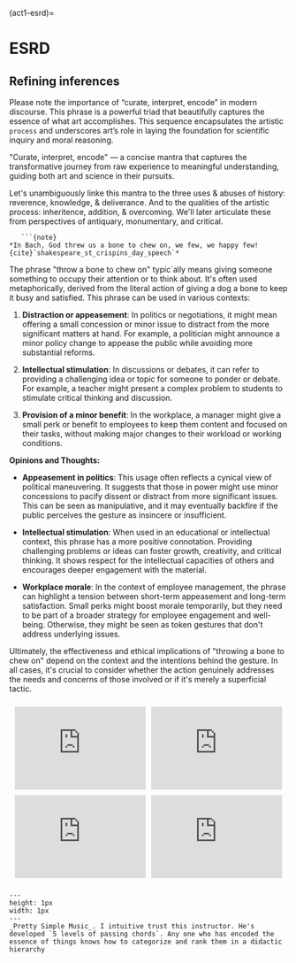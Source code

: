 (act1-esrd)=
# ESRD
## Refining inferences
Please note the importance of “curate, interpret, encode” in modern discourse. This phrase is a powerful triad that beautifully captures the essence of what art accomplishes. This sequence encapsulates the artistic `process` and underscores art’s role in laying the foundation for scientific inquiry and moral reasoning. 

"Curate, interpret, encode" — a concise mantra that captures the transformative journey from raw experience to meaningful understanding, guiding both art and science in their pursuits.

Let's unambiguously linke this mantra to the three uses & abuses of history: reverence, knowledge, & deliverance. And to the qualities of the artistic process: inheritence, addition, & overcoming. We'll later articulate these from perspectives of antiquary, monumentary, and critical.

```{margin}
   ```{note}
*In Bach, God threw us a bone to chew on, we few, we happy few! {cite}`shakespeare_st_crispins_day_speech`*
```

The phrase "throw a bone to chew on" typic`ally means giving someone something to occupy their attention or to think about. It's often used metaphorically, derived from the literal action of giving a dog a bone to keep it busy and satisfied. This phrase can be used in various contexts:

1. **Distraction or appeasement**: In politics or negotiations, it might mean offering a small concession or minor issue to distract from the more significant matters at hand. For example, a politician might announce a minor policy change to appease the public while avoiding more substantial reforms.

2. **Intellectual stimulation**: In discussions or debates, it can refer to providing a challenging idea or topic for someone to ponder or debate. For example, a teacher might present a complex problem to students to stimulate critical thinking and discussion.

3. **Provision of a minor benefit**: In the workplace, a manager might give a small perk or benefit to employees to keep them content and focused on their tasks, without making major changes to their workload or working conditions.

**Opinions and Thoughts:**

- **Appeasement in politics**: This usage often reflects a cynical view of political maneuvering. It suggests that those in power might use minor concessions to pacify dissent or distract from more significant issues. This can be seen as manipulative, and it may eventually backfire if the public perceives the gesture as insincere or insufficient.

- **Intellectual stimulation**: When used in an educational or intellectual context, this phrase has a more positive connotation. Providing challenging problems or ideas can foster growth, creativity, and critical thinking. It shows respect for the intellectual capacities of others and encourages deeper engagement with the material.

- **Workplace morale**: In the context of employee management, the phrase can highlight a tension between short-term appeasement and long-term satisfaction. Small perks might boost morale temporarily, but they need to be part of a broader strategy for employee engagement and well-being. Otherwise, they might be seen as token gestures that don't address underlying issues.

Ultimately, the effectiveness and ethical implications of "throwing a bone to chew on" depend on the context and the intentions behind the gesture. In all cases, it's crucial to consider whether the action genuinely addresses the needs and concerns of those involved or if it's merely a superficial tactic.

<html lang="en">
<head>
  <meta charset="UTF-8">
  <meta name="viewport" content="width=device-width, initial-scale=1.0">
  <title>2x2 Video Panel</title>
  <style>
    .grid-container {
      display: grid;
      grid-template-columns: 1fr 1fr;
      gap: 10px;
      padding: 10px;
    }
    .grid-item iframe {
      width: 100%;
      height: 100%;
    }
  </style>
</head>
<body>

<div class="grid-container">
  <div class="grid-item">
    <iframe width="560" height="315" src="https://www.youtube.com/embed/FqwLsSqWIBU" frameborder="0" allow="accelerometer; autoplay; clipboard-write; encrypted-media; gyroscope; picture-in-picture" allowfullscreen></iframe>
  </div>
  <div class="grid-item">
    <iframe width="560" height="315" src="https://www.youtube.com/embed/9wjSjpDwzsQ" frameborder="0" allow="accelerometer; autoplay; clipboard-write; encrypted-media; gyroscope; picture-in-picture" allowfullscreen></iframe>
  </div>
  <div class="grid-item">
    <iframe width="560" height="315" src="https://www.youtube.com/embed/9wjSjpDwzsQ" frameborder="0" allow="accelerometer; autoplay; clipboard-write; encrypted-media; gyroscope; picture-in-picture" allowfullscreen></iframe>
  </div>
  <div class="grid-item">
    <iframe width="560" height="315" src="https://www.youtube.com/embed/9wjSjpDwzsQ" frameborder="0" allow="accelerometer; autoplay; clipboard-write; encrypted-media; gyroscope; picture-in-picture" allowfullscreen></iframe>
  </div>
</div>

</body>
</html>


```{figure} ../figures/blanche.png
---
height: 1px
width: 1px
---
_Pretty Simple Music_. I intuitive trust this instructor. He's developed `5 levels of passing chords`. Any one who has encoded the essence of things knows how to categorize and rank them in a didactic hierarchy
```